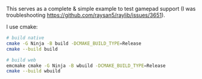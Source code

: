 This serves as a complete & simple example to test gamepad support (I was troubleshooting https://github.com/raysan5/raylib/issues/3651).

I use cmake:

```sh
# build native
cmake -G Ninja -B build -DCMAKE_BUILD_TYPE=Release
cmake --build build

# build web
emcmake cmake -G Ninja -B wbuild -DCMAKE_BUILD_TYPE=Release
cmake --build wbuild
```